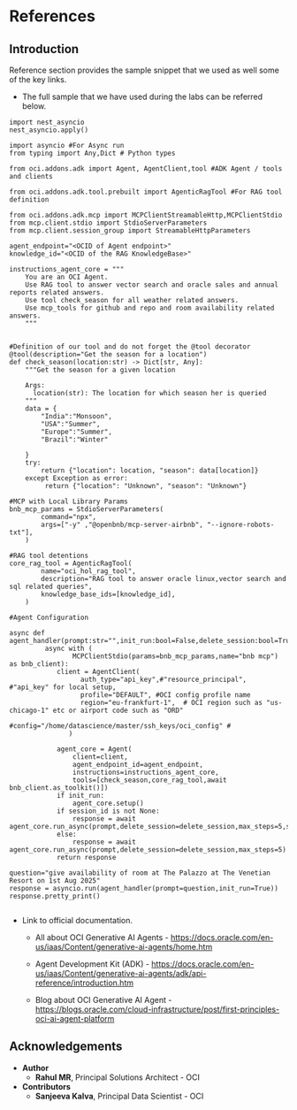 # References

## Introduction
Reference section provides the sample snippet that we used as well some of the key links.

* The full sample that we have used during the labs can be referred below.

```
import nest_asyncio
nest_asyncio.apply()

import asyncio #For Async run 
from typing import Any,Dict # Python types 

from oci.addons.adk import Agent, AgentClient,tool #ADK Agent / tools and clients

from oci.addons.adk.tool.prebuilt import AgenticRagTool #For RAG tool definition 

from oci.addons.adk.mcp import MCPClientStreamableHttp,MCPClientStdio
from mcp.client.stdio import StdioServerParameters
from mcp.client.session_group import StreamableHttpParameters

agent_endpoint="<OCID of Agent endpoint>"
knowledge_id="<OCID of the RAG KnowledgeBase>"

instructions_agent_core = """
    You are an OCI Agent.
    Use RAG tool to answer vector search and oracle sales and annual reports related answers.
    Use tool check_season for all weather related answers.
    Use mcp_tools for github and repo and room availability related answers.
    """


#Definition of our tool and do not forget the @tool decorator
@tool(description="Get the season for a location")
def check_season(location:str) -> Dict[str, Any]:
    """Get the season for a given location

    Args:
      location(str): The location for which season her is queried
    """
    data = {
        "India":"Monsoon",
        "USA":"Summer",
        "Europe":"Summer",
        "Brazil":"Winter"

    }
    try:
        return {"location": location, "season": data[location]}
    except Exception as error:
         return {"location": "Unknown", "season": "Unknown"}

#MCP with Local Library Params 
bnb_mcp_params = StdioServerParameters(
        command="npx",
        args=["-y" ,"@openbnb/mcp-server-airbnb", "--ignore-robots-txt"],
    )

#RAG tool detentions
core_rag_tool = AgenticRagTool(
        name="oci_hol_rag_tool",
        description="RAG tool to answer oracle linux,vector search and sql related queries",
        knowledge_base_ids=[knowledge_id],
    )

#Agent Configuration

async def agent_handler(prompt:str="",init_run:bool=False,delete_session:bool=True,session_id:str=None):
         async with (
                MCPClientStdio(params=bnb_mcp_params,name="bnb mcp") as bnb_client):
            client = AgentClient(
                  auth_type="api_key",#"resource_principal", #"api_key" for local setup,
                  profile="DEFAULT", #OCI config profile name
                  region="eu-frankfurt-1",  # OCI region such as "us-chicago-1" etc or airport code such as "ORD"
                  #config="/home/datascience/master/ssh_keys/oci_config" #
               )
    
            agent_core = Agent(
                client=client,
                agent_endpoint_id=agent_endpoint,
                instructions=instructions_agent_core,
                tools=[check_season,core_rag_tool,await bnb_client.as_toolkit()])
            if init_run:
                agent_core.setup()
            if session_id is not None:
                response = await agent_core.run_async(prompt,delete_session=delete_session,max_steps=5,session_id=session_id)
            else:
                response = await agent_core.run_async(prompt,delete_session=delete_session,max_steps=5)
            return response

question="give availability of room at The Palazzo at The Venetian Resort on 1st Aug 2025"
response = asyncio.run(agent_handler(prompt=question,init_run=True)) 
response.pretty_print()


```

* Link to official documentation.

    - All about OCI Generative AI Agents - https://docs.oracle.com/en-us/iaas/Content/generative-ai-agents/home.htm 

    - Agent Development Kit (ADK) - https://docs.oracle.com/en-us/iaas/Content/generative-ai-agents/adk/api-reference/introduction.htm 

    - Blog about OCI Generative AI Agent - https://blogs.oracle.com/cloud-infrastructure/post/first-principles-oci-ai-agent-platform 



## Acknowledgements

* **Author**
    * **Rahul MR**, Principal Solutions Architect - OCI 
* **Contributors**
    * **Sanjeeva Kalva**, Principal Data Scientist - OCI 